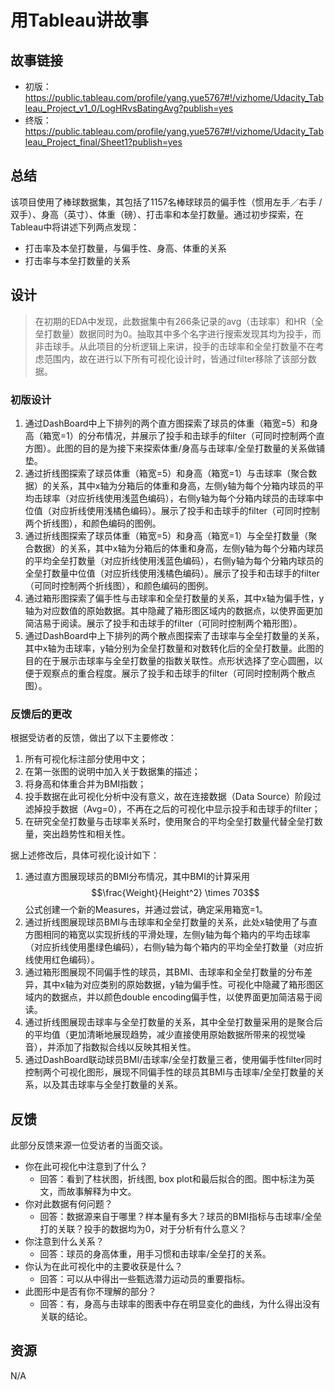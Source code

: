 # 用Tableau讲故事

## 故事链接

- 初版：https://public.tableau.com/profile/yang.yue5767#!/vizhome/Udacity_Tableau_Project_v1_0/LogHRvsBatingAvg?publish=yes
- 终版：https://public.tableau.com/profile/yang.yue5767#!/vizhome/Udacity_Tableau_Project_final/Sheet1?publish=yes

## 总结

该项目使用了棒球数据集，其包括了1157名棒球球员的偏手性（惯用左手／右手 / 双手）、身高（英寸）、体重（磅）、打击率和本垒打数量。通过初步探索，在Tableau中将讲述下列两点发现：

- 打击率及本垒打数量，与偏手性、身高、体重的关系
- 打击率与本垒打数量的关系

## 设计

> 在初期的EDA中发现，此数据集中有266条记录的avg（击球率）和HR（全垒打数量）数据同时为0。抽取其中多个名字进行搜索发现其均为投手，而非击球手。从此项目的分析逻辑上来讲，投手的击球率和全垒打数量不在考虑范围内，故在进行以下所有可视化设计时，皆通过filter移除了该部分数据。

### 初版设计

1. 通过DashBoard中上下排列的两个直方图探索了球员的体重（箱宽=5）和身高（箱宽=1）的分布情况，并展示了投手和击球手的filter（可同时控制两个直方图）。此图的目的是为接下来探索体重/身高与击球率/全垒打数量的关系做铺垫。
2. 通过折线图探索了球员体重（箱宽=5）和身高（箱宽=1）与击球率（聚合数据）的关系，其中x轴为分箱后的体重和身高，左侧y轴为每个分箱内球员的平均击球率（对应折线使用浅蓝色编码），右侧y轴为每个分箱内球员的击球率中位值（对应折线使用浅橘色编码）。展示了投手和击球手的filter（可同时控制两个折线图），和颜色编码的图例。
3. 通过折线图探索了球员体重（箱宽=5）和身高（箱宽=1）与全垒打数量（聚合数据）的关系，其中x轴为分箱后的体重和身高，左侧y轴为每个分箱内球员的平均全垒打数量（对应折线使用浅蓝色编码），右侧y轴为每个分箱内球员的全垒打数量中位值（对应折线使用浅橘色编码）。展示了投手和击球手的filter（可同时控制两个折线图），和颜色编码的图例。
4. 通过箱形图探索了偏手性与击球率和全垒打数量的关系，其中x轴为偏手性，y轴为对应数值的原始数据。其中隐藏了箱形图区域内的数据点，以使界面更加简洁易于阅读。展示了投手和击球手的filter（可同时控制两个箱形图）。
5. 通过DashBoard中上下排列的两个散点图探索了击球率与全垒打数量的关系，其中x轴为击球率，y轴分别为全垒打数量和对数转化后的全垒打数量。此图的目的在于展示击球率与全垒打数量的指数关联性。点形状选择了空心圆圈，以便于观察点的重合程度。展示了投手和击球手的filter（可同时控制两个散点图）。

### 反馈后的更改

根据受访者的反馈，做出了以下主要修改：

1. 所有可视化标注部分使用中文；
2. 在第一张图的说明中加入关于数据集的描述；
3. 将身高和体重合并为BMI指数；
4. 投手数据在此可视化分析中没有意义，故在连接数据（Data Source）阶段过滤掉投手数据（Avg=0），不再在之后的可视化中显示投手和击球手的filter；
5. 在研究全垒打数量与击球率关系时，使用聚合的平均全垒打数量代替全垒打数量，突出趋势性和相关性。

据上述修改后，具体可视化设计如下：

1. 通过直方图展现球员的BMI分布情况，其中BMI的计算采用$$\frac{Weight}{Height^2} \times 703$$公式创建一个新的Measures，并通过尝试，确定采用箱宽=1。
2. 通过折线图展现球员BMI与击球率和全垒打数量的关系，此处x轴使用了与直方图相同的箱宽以实现折线的平滑处理，左侧y轴为每个箱内的平均击球率（对应折线使用墨绿色编码），右侧y轴为每个箱内的平均全垒打数量（对应折线使用红色编码）。
3. 通过箱形图展现不同偏手性的球员，其BMI、击球率和全垒打数量的分布差异，其中x轴为对应类别的原始数据，y轴为偏手性。可视化中隐藏了箱形图区域内的数据点，并以颜色double encoding偏手性，以使界面更加简洁易于阅读。
4. 通过折线图展现击球率与全垒打数量的关系，其中全垒打数量采用的是聚合后的平均值（更加清晰地展现趋势，减少直接使用原始数据所带来的视觉噪音），并添加了指数拟合线以反映其相关性。
5. 通过DashBoard联动球员BMI/击球率/全垒打数量三者，使用偏手性filter同时控制两个可视化图形，展现不同偏手性的球员其BMI与击球率/全垒打数量的关系，以及其击球率与全垒打数量的关系。

## 反馈

此部分反馈来源一位受访者的当面交谈。

- 你在此可视化中注意到了什么？
  - 回答：看到了柱状图，折线图, box plot和最后拟合的图。图中标注为英文，而故事解释为中文。
- 你对此数据有何问题？
  - 回答：数据源来自于哪里？样本量有多大？球员的BMI指标与击球率/全垒打的关联？投手的数据均为0，对于分析有什么意义？
- 你注意到什么关系？
  - 回答：球员的身高体重，用手习惯和击球率/全垒打的关系。
- 你认为在此可视化中的主要收获是什么？
  - 回答：可以从中得出一些甄选潜力运动员的重要指标。
- 此图形中是否有你不理解的部分？
  - 回答：有，身高与击球率的图表中存在明显变化的曲线，为什么得出没有关联的结论。

## 资源

N/A